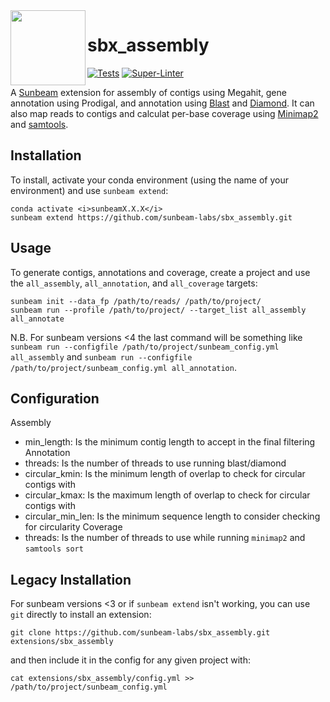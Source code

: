 <img src="https://github.com/sunbeam-labs/sunbeam/blob/stable/docs/images/sunbeam_logo.gif" width=120, height=120 align="left" />

# sbx_assembly

<!-- Begin badges -->
[![Tests](https://github.com/sunbeam-labs/sbx_assembly/actions/workflows/tests.yml/badge.svg)](https://github.com/sunbeam-labs/sbx_assembly/actions/workflows/tests.yml)
[![Super-Linter](https://github.com/sunbeam-labs/sbx_assembly/actions/workflows/linter.yml/badge.svg)](https://github.com/sunbeam-labs/sbx_assembly/actions/workflows/linter.yml)
<!-- End badges -->

A [Sunbeam](https://github.com/sunbeam-labs/sunbeam) extension for assembly of contigs using Megahit, gene annotation using Prodigal, and annotation using [Blast](https://blast.ncbi.nlm.nih.gov/Blast.cgi) and [Diamond](https://github.com/bbuchfink/diamond). It can also map reads to contigs and calculat per-base coverage using [Minimap2](https://github.com/lh3/minimap2) and [samtools](https://github.com/samtools/samtools).

## Installation

To install, activate your conda environment (using the name of your environment) and use `sunbeam extend`:

    conda activate <i>sunbeamX.X.X</i>
    sunbeam extend https://github.com/sunbeam-labs/sbx_assembly.git

## Usage

To generate contigs, annotations and coverage, create a project and use the `all_assembly`, `all_annotation`, and `all_coverage` targets:

    sunbeam init --data_fp /path/to/reads/ /path/to/project/
    sunbeam run --profile /path/to/project/ --target_list all_assembly all_annotate

N.B. For sunbeam versions <4 the last command will be something like `sunbeam run --configfile /path/to/project/sunbeam_config.yml all_assembly` and `sunbeam run --configfile /path/to/project/sunbeam_config.yml all_annotation`.

## Configuration

Assembly
  - min_length: Is the minimum contig length to accept in the final filtering
Annotation
  - threads: Is the number of threads to use running blast/diamond
  - circular_kmin: Is the minimum length of overlap to check for circular contigs with
  - circular_kmax: Is the maximum length of overlap to check for circular contigs with
  - circular_min_len: Is the minimum sequence length to consider checking for circularity
Coverage
  - threads: Is the number of threads to use while running `minimap2` and `samtools sort`

## Legacy Installation

For sunbeam versions <3 or if `sunbeam extend` isn't working, you can use `git` directly to install an extension:

    git clone https://github.com/sunbeam-labs/sbx_assembly.git extensions/sbx_assembly

and then include it in the config for any given project with:

    cat extensions/sbx_assembly/config.yml >> /path/to/project/sunbeam_config.yml
